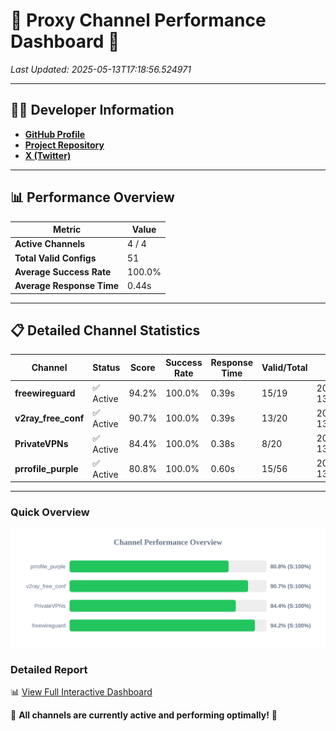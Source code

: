 # 🌟 Proxy Channel Performance Dashboard 🌟

_Last Updated: 2025-05-13T17:18:56.524971_

---

## 👩‍💻 Developer Information

- **[GitHub Profile](https://github.com/4n0nymou3)**  
- **[Project Repository](https://github.com/4n0nymou3/multi-proxy-config-fetcher)**  
- **[X (Twitter)](https://x.com/4n0nymou3)**  

---

## 📊 Performance Overview

| Metric                | Value       |
|-----------------------|-------------|
| **Active Channels**   | 4 / 4       |
| **Total Valid Configs** | 51          |
| **Average Success Rate** | 100.0%      |
| **Average Response Time** | 0.44s       |

---

## 📋 Detailed Channel Statistics

| Channel          | Status     | Score  | Success Rate | Response Time | Valid/Total | Last Success               |
|------------------|------------|--------|--------------|---------------|-------------|----------------------------|
| **freewireguard**  | ✅ Active  | 94.2%  | 100.0% | 0.39s         | 15/19       | 2025-05-13T17:18:56.523158 |
| **v2ray_free_conf**  | ✅ Active  | 90.7%  | 100.0% | 0.39s         | 13/20       | 2025-05-13T17:18:55.697873 |
| **PrivateVPNs**  | ✅ Active  | 84.4%  | 100.0% | 0.38s         | 8/20       | 2025-05-13T17:18:56.106646 |
| **prrofile_purple**  | ✅ Active  | 80.8%  | 100.0% | 0.60s         | 15/56       | 2025-05-13T17:18:55.236772 |

---

### Quick Overview
<div align="center">
  <a href="https://raw.githubusercontent.com/nullluser/NullRepo/refs/heads/main/assets/channel_stats_chart.svg">
    <img src="https://raw.githubusercontent.com/nullluser/NullRepo/refs/heads/main/assets/channel_stats_chart.svg" alt="Source Performance Statistics" width="800">
  </a>
</div>

### Detailed Report
📊 [View Full Interactive Dashboard](https://htmlpreview.github.io/?https://github.com/nullluser/NullRepo/blob/main/assets/performance_report.html)

🎉 **All channels are currently active and performing optimally!** 🎉
